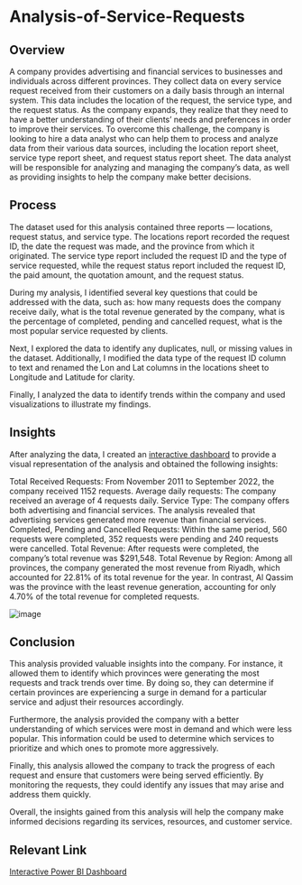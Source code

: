# Analysis-of-Service-Requests

## Overview

A company provides advertising and financial services to businesses and individuals across different provinces. They collect data on every service request received from their customers on a daily basis through an internal system. This data includes the location of the request, the service type, and the request status. As the company expands, they realize that they need to have a better understanding of their clients’ needs and preferences in order to improve their services. To overcome this challenge, the company is looking to hire a data analyst who can help them to process and analyze data from their various data sources, including the location report sheet, service type report sheet, and request status report sheet. The data analyst will be responsible for analyzing and managing the company’s data, as well as providing insights to help the company make better decisions.

## Process

The dataset used for this analysis contained three reports — locations, request status, and service type. The locations report recorded the request ID, the date the request was made, and the province from which it originated. The service type report included the request ID and the type of service requested, while the request status report included the request ID, the paid amount, the quotation amount, and the request status.

During my analysis, I identified several key questions that could be addressed with the data, such as: how many requests does the company receive daily, what is the total revenue generated by the company, what is the percentage of completed, pending and cancelled request, what is the most popular service requested by clients.

Next, I explored the data to identify any duplicates, null, or missing values in the dataset. Additionally, I modified the data type of the request ID column to text and renamed the Lon and Lat columns in the locations sheet to Longitude and Latitude for clarity.

Finally, I analyzed the data to identify trends within the company and used visualizations to illustrate my findings.

## Insights

After analyzing the data, I created an [interactive dashboard](https://app.powerbi.com/view?r=eyJrIjoiYzJkNmEzMDAtY2ZiYy00NDA2LTgxY2MtZmJlM2MxNjkzYTRiIiwidCI6IjlmYzAwNmVhLTg5ZTQtNDRiYS04YWQzLTQ0YTg1ZmEyZjlkNiJ9) to provide a visual representation of the analysis and obtained the following insights:

Total Received Requests: From November 2011 to September 2022, the company received 1152 requests.
Average daily requests: The company received an average of 4 requests daily.
Service Type: The company offers both advertising and financial services. The analysis revealed that advertising services generated more revenue than financial services.
Completed, Pending and Cancelled Requests: Within the same period, 560 requests were completed, 352 requests were pending and 240 requests were cancelled.
Total Revenue: After requests were completed, the company’s total revenue was $291,548.
Total Revenue by Region: Among all provinces, the company generated the most revenue from Riyadh, which accounted for 22.81% of its total revenue for the year. In contrast, Al Qassim was the province with the least revenue generation, accounting for only 4.70% of the total revenue for completed requests.

![image](https://github.com/user-attachments/assets/c96fff9c-7f2e-4654-8601-6d62946841db)

## Conclusion

This analysis provided valuable insights into the company. For instance, it allowed them to identify which provinces were generating the most requests and track trends over time. By doing so, they can determine if certain provinces are experiencing a surge in demand for a particular service and adjust their resources accordingly.

Furthermore, the analysis provided the company with a better understanding of which services were most in demand and which were less popular. This information could be used to determine which services to prioritize and which ones to promote more aggressively.

Finally, this analysis allowed the company to track the progress of each request and ensure that customers were being served efficiently. By monitoring the requests, they could identify any issues that may arise and address them quickly.

Overall, the insights gained from this analysis will help the company make informed decisions regarding its services, resources, and customer service.

## Relevant Link

[Interactive Power BI Dashboard](https://app.powerbi.com/view?r=eyJrIjoiYzJkNmEzMDAtY2ZiYy00NDA2LTgxY2MtZmJlM2MxNjkzYTRiIiwidCI6IjlmYzAwNmVhLTg5ZTQtNDRiYS04YWQzLTQ0YTg1ZmEyZjlkNiJ9)
